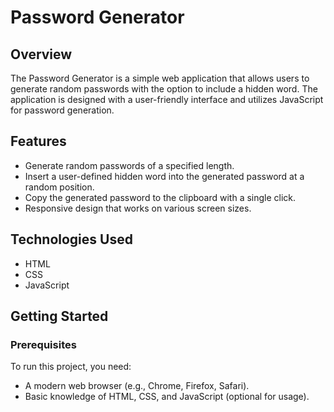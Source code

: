 # Password Generator

## Overview
The Password Generator is a simple web application that allows users to generate random passwords with the option to include a hidden word. The application is designed with a user-friendly interface and utilizes JavaScript for password generation.

## Features
- Generate random passwords of a specified length.
- Insert a user-defined hidden word into the generated password at a random position.
- Copy the generated password to the clipboard with a single click.
- Responsive design that works on various screen sizes.

## Technologies Used
- HTML
- CSS
- JavaScript

## Getting Started

### Prerequisites
To run this project, you need:
- A modern web browser (e.g., Chrome, Firefox, Safari).
- Basic knowledge of HTML, CSS, and JavaScript (optional for usage).

